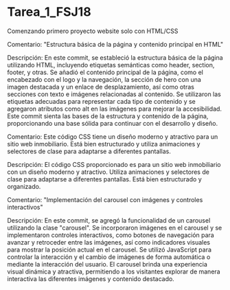 # Tarea_1_FSJ18
Comenzando primero proyecto website solo con HTML/CSS

Comentario: "Estructura básica de la página y contenido principal en HTML"

Descripción: En este commit, se estableció la estructura básica de la página utilizando HTML, incluyendo etiquetas semánticas como header, section, footer, y otras. Se añadió el contenido principal de la página, como el encabezado con el logo y la navegación, la sección de hero con una imagen destacada y un enlace de desplazamiento, así como otras secciones con texto e imágenes relacionadas al contenido. Se utilizaron las etiquetas adecuadas para representar cada tipo de contenido y se agregaron atributos como alt en las imágenes para mejorar la accesibilidad. Este commit sienta las bases de la estructura y contenido de la página, proporcionando una base sólida para continuar con el desarrollo y diseño.


Comentario: Este código CSS tiene un diseño moderno y atractivo para un sitio web inmobiliario. Está bien estructurado y utiliza animaciones y selectores de clase para adaptarse a diferentes pantallas.

Descripción: El código CSS proporcionado es para un sitio web inmobiliario con un diseño moderno y atractivo. Utiliza animaciones y selectores de clase para adaptarse a diferentes pantallas. Está bien estructurado y organizado.

Comentario: "Implementación del carousel con imágenes y controles interactivos"

Descripción: En este commit, se agregó la funcionalidad de un carousel utilizando la clase "carousel". Se incorporaron imágenes en el carousel y se implementaron controles interactivos, como botones de navegación para avanzar y retroceder entre las imágenes, así como indicadores visuales para mostrar la posición actual en el carousel. Se utilizó JavaScript para controlar la interacción y el cambio de imágenes de forma automática o mediante la interacción del usuario. El carousel brinda una experiencia visual dinámica y atractiva, permitiendo a los visitantes explorar de manera interactiva las diferentes imágenes y contenido destacado.